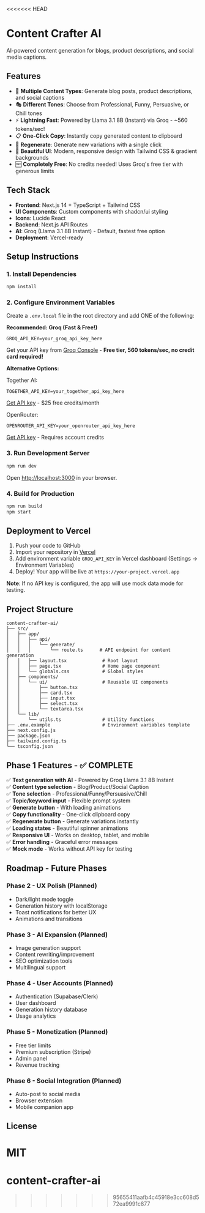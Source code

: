 <<<<<<< HEAD
# Content Crafter AI

AI-powered content generation for blogs, product descriptions, and social media captions.

## Features

- 🎨 **Multiple Content Types**: Generate blog posts, product descriptions, and social captions
- 🎭 **Different Tones**: Choose from Professional, Funny, Persuasive, or Chill tones
- ⚡ **Lightning Fast**: Powered by Llama 3.1 8B (Instant) via Groq - ~560 tokens/sec!
- 📋 **One-Click Copy**: Instantly copy generated content to clipboard
- 🔄 **Regenerate**: Generate new variations with a single click
- 💅 **Beautiful UI**: Modern, responsive design with Tailwind CSS & gradient backgrounds
- 🆓 **Completely Free**: No credits needed! Uses Groq's free tier with generous limits

## Tech Stack

- **Frontend**: Next.js 14 + TypeScript + Tailwind CSS
- **UI Components**: Custom components with shadcn/ui styling
- **Icons**: Lucide React
- **Backend**: Next.js API Routes
- **AI**: Groq (Llama 3.1 8B Instant) - Default, fastest free option
- **Deployment**: Vercel-ready

## Setup Instructions

### 1. Install Dependencies

```bash
npm install
```

### 2. Configure Environment Variables

Create a `.env.local` file in the root directory and add ONE of the following:

**Recommended: Groq (Fast & Free!)**

```env
GROQ_API_KEY=your_groq_api_key_here
```

Get your API key from [Groq Console](https://console.groq.com/) - **Free tier, 560 tokens/sec, no credit card required!**

**Alternative Options:**

Together AI:

```env
TOGETHER_API_KEY=your_together_api_key_here
```

[Get API key](https://api.together.xyz/) - $25 free credits/month

OpenRouter:

```env
OPENROUTER_API_KEY=your_openrouter_api_key_here
```

[Get API key](https://openrouter.ai/keys) - Requires account credits

### 3. Run Development Server

```bash
npm run dev
```

Open [http://localhost:3000](http://localhost:3000) in your browser.

### 4. Build for Production

```bash
npm run build
npm start
```

## Deployment to Vercel

1. Push your code to GitHub
2. Import your repository in [Vercel](https://vercel.com)
3. Add environment variable `GROQ_API_KEY` in Vercel dashboard (Settings → Environment Variables)
4. Deploy! Your app will be live at `https://your-project.vercel.app`

**Note**: If no API key is configured, the app will use mock data mode for testing.

## Project Structure

```
content-crafter-ai/
├── src/
│   ├── app/
│   │   ├── api/
│   │   │   └── generate/
│   │   │       └── route.ts      # API endpoint for content generation
│   │   ├── layout.tsx             # Root layout
│   │   ├── page.tsx               # Home page component
│   │   └── globals.css            # Global styles
│   ├── components/
│   │   └── ui/                    # Reusable UI components
│   │       ├── button.tsx
│   │       ├── card.tsx
│   │       ├── input.tsx
│   │       ├── select.tsx
│   │       └── textarea.tsx
│   └── lib/
│       └── utils.ts               # Utility functions
├── .env.example                   # Environment variables template
├── next.config.js
├── package.json
├── tailwind.config.ts
└── tsconfig.json
```

## Phase 1 Features - ✅ COMPLETE

✅ **Text generation with AI** - Powered by Groq Llama 3.1 8B Instant  
✅ **Content type selection** - Blog/Product/Social Caption  
✅ **Tone selection** - Professional/Funny/Persuasive/Chill  
✅ **Topic/keyword input** - Flexible prompt system  
✅ **Generate button** - With loading animations  
✅ **Copy functionality** - One-click clipboard copy  
✅ **Regenerate button** - Generate variations instantly  
✅ **Loading states** - Beautiful spinner animations  
✅ **Responsive UI** - Works on desktop, tablet, and mobile  
✅ **Error handling** - Graceful error messages  
✅ **Mock mode** - Works without API key for testing

## Roadmap - Future Phases

### Phase 2 - UX Polish (Planned)

- Dark/light mode toggle
- Generation history with localStorage
- Toast notifications for better UX
- Animations and transitions

### Phase 3 - AI Expansion (Planned)

- Image generation support
- Content rewriting/improvement
- SEO optimization tools
- Multilingual support

### Phase 4 - User Accounts (Planned)

- Authentication (Supabase/Clerk)
- User dashboard
- Generation history database
- Usage analytics

### Phase 5 - Monetization (Planned)

- Free tier limits
- Premium subscription (Stripe)
- Admin panel
- Revenue tracking

### Phase 6 - Social Integration (Planned)

- Auto-post to social media
- Browser extension
- Mobile companion app

## License

MIT
=======
# content-crafter-ai
>>>>>>> 95655411aafb4c45918e3cc608d572ea9991c877

